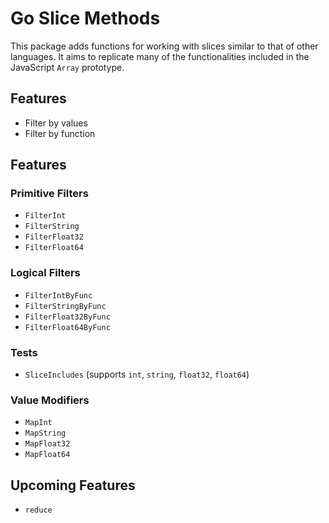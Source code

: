 # Go Slice Methods
This package adds functions for working with slices similar to that of other languages. It aims to replicate many of the functionalities included in the JavaScript `Array` prototype.

## Features
- Filter by values
- Filter by function

## Features
### Primitive Filters
- `FilterInt`
- `FilterString`
- `FilterFloat32`
- `FilterFloat64`

### Logical Filters
- `FilterIntByFunc`
- `FilterStringByFunc`
- `FilterFloat32ByFunc`
- `FilterFloat64ByFunc`

### Tests
- `SliceIncludes` (supports `int`, `string`, `float32`, `float64`)

### Value Modifiers
- `MapInt`
- `MapString`
- `MapFloat32`
- `MapFloat64`

## Upcoming Features
- `reduce`